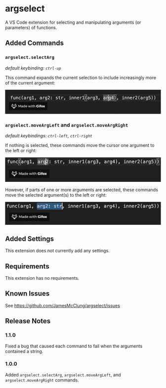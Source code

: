 # argselect

A VS Code extension for selecting and manipulating arguments (or parameters) of functions.

## Added Commands

### `argselect.selectArg`
_default keybinding: `ctrl-up`_

This command expands the current selection to include increasingly more of the current argument:

![feature X](images/ctrl-up.gif)

### `argselect.moveArgLeft` and `argselect.moveArgRight`
_default keybindings: `ctrl-left`, `ctrl-right`_

If nothing is selected, these commands move the cursor one argument to the left or right:

![feature X](images/ctrl-lr.gif)
    
However, if parts of one or more arguments are selected, these commands move the selected argument(s) to the left or right:

![feature X](images/ctrl-lr-sel.gif)

## Added Settings

This extension does not currently add any settings.

## Requirements

This extension has no requirements.

## Known Issues

See https://github.com/JamesMcClung/argselect/issues

## Release Notes

### 1.1.0

Fixed a bug that caused each command to fail when the arguments contained a string.

### 1.0.0

Added `argselect.selectArg`, `argselect.moveArgLeft`, and `argselect.moveArgRight` commands.
